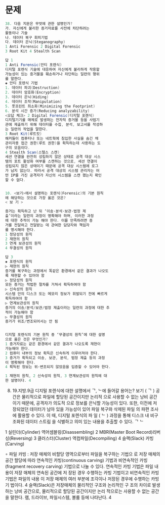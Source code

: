 # 문제
```java
38. 다음 지문은 무엇에 관한 설명인가?
가. 자신에게 불리한 증거자료를 사전에 차단하려는
활동이나 기술
나. 데이터 복구 회피기법
다. 데이터 은닉(Steganography)
1 Anti Forensic 2 Digital Forensic
3 Root Kit 4 Stealth Scan

답 1
1 Anti Forensic(안티 포렌식)
디지털 포렌식 기술에 대응하여 자신에게 불리하게 작용할
가능성이 있는 증거물을 훼손하거나 차단하는 일련의 행위
를 말한다.
◈ 안티 포렌식 기법
1. 데이터 파괴(Destruction)
2. 데이터 암호화(Encryption)
3. 데이터 은닉(Hiding)
4. 데이터 조작(Manipulation)
5. 풋프린트 최소화(Minimizing the Footprint)
6. 분석 시간 증가(Reducing analyzability)
<오답 체크> 2 Digital Forensic(디지털 포렌식)
디지털기기를 매체로 발생하는 전자적 증거물 등을 사법기
관에 제출하기 위해 데이터를 수집, 분석, 보고서를 작성하
는 일련의 작업을 말한다.
3 Root Kit(루트킷)
해커들이 컴퓨터나 또는 네트웍에 침입한 사실을 숨긴 채
관리자용 접근 권한(루트 권한)을 획득하는데 사용하는 도
구의 모음이다.
4 Stealth Scan(스텔스 스캔)
세션 연결을 완전히 성립하지 않은 상태로 공격 대상 시스
템의 포트 활성화 여부를 스캔하는 것으로, 세션 연결이
성립되지 않은 상태이기 때문에 공격 대상 시스템에 로그
가 남지 않는다. 따라서 공격 대상의 시스템 관리자는 어
떤 IP를 가진 공격자가 자신의 시스템을 스캔 했는지 확인
할 수 없다.


10. <보기>에서 설명하는 포렌식(Forensic)의 기본 원칙
에 해당하는 것으로 가장 옳은 것은?
< 보 기 >

증거는 획득하고 난 뒤 ‘이송·분석·보관·법정 제
출’이라는 일련의 과정이 명확해야 하며, 이러한 과정
에 대한 추적이 가능 해야 한다. 이를 만족하려면 증
거를 전달하고 전달받는 데 관여한 담당자와 책임자
를 명시해야 한다.
1 정당성의 원칙
2 재현의 원칙
3 연계 보관성의 원칙
4 무결성의 원칙

답 3
◈ 포렌식의 원칙
▷ 재현의 원칙
증거를 복구하는 과정에서 똑같은 환경에서 같은 결과가 나오도
록 재현할 수 있어야 함
▷ 정당성의 원칙
모든 증거는 적법한 절차를 거쳐서 획득하여야 함
▷ 신속성의 원칙
시스템 안의 디스크 또는 메모리 정보가 휘발되기 전에 빠르게
획득하여야 함
▷ 연계보관성의 원칙
증거의 이송/분석/보관/법정 제출이라는 일련의 과정에 대한 추
적이 가능해야 함
▷ 무결성의 원칙
증거가 위조/변조되어서는 안 됨


디지털 포렌식의 기본 원칙 중 ‘무결성의 원칙’에 대한 설명
으로 옳은 것은 무엇인가?
1 증거자료는 같은 환경에서 같은 결과가 나오도록 재현이
가능해야 한다. 
2 컴퓨터 내부의 정보 획득은 신속하게 이루어져야 한다. 
3 증거가 획득되고 이송, 보관, 분석, 법정 제출 등의 과정
이 명확해야 한다. 
4 획득된 정보는 위·변조되지 않았음을 입증할 수 있어야 한다. 

1 재현의 원칙, 2 신속성의 원칙, 3 연계보관성의 원칙에 대
한 설명이다. 4
```


8. 19.지방.9급
디지털 포렌식에 대한 설명에서 ᄀ, ᄂ에 들어갈 용어는?
보기
( ᄀ ) 공간은 물리적으로 파일에 할당된 공간이지만 논리적
으로 사용할 수 없는 낭비 공간이기 때문에, 공격자가 의도적
으로 정보를 은닉할 가능성이 있다. 또한, 이전에 저장되었던
데이터가 남아 있을 가능성이 있어 파일 복구와 삭제된 파일
의 파편 조사에 활용할 수 있다. 이 때, 디지털 포렌식의 파
일 ( ᄂ ) 과정을 통해 디스크 내 비구조화된 데이터 스트림
을 식별하고 의미 있는 내용을 추출할 수 있다.
ᄀ ᄂ

1 실린더(Cylinder) 역어셈블링(Disassembling)
2 MBR(Master Boot Record)리버싱(Reversing)
3 클러스터(Cluster) 역컴파일(Decompiling)
4 슬랙(Slack) 카빙(Carving)

∘ 파일 카빙 : 저장 매체의 비할당 영역으로부터 파일을 복구하는 기법으
로 저장 매체의 공간 할당에 따라 연속적인 카빙(continuous carving)
기법과 비연속적인 카빙(fragment recovery carving) 기법으로 나눌 수
있다. 연속적인 카빙 기법은 파일 내용이 저장 매체의 연속된 공간에 저
장된 경우 수행하는 카빙 기법이고 비연속적인 카빙기법은 파일의 내용
이 저장 매체의 여러 부분에 조각이나 저장된 경우에 수행하는 카빙 기
법이다. 4 슬랙(Slack)은 저장매체의 물리적인 구조와 논리적인 구
조의 차이로 발생하는 낭비 공간으로, 물리적으로 할당된 공간이지만 논리
적으로는 사용할 수 없는 공간을 말한다. 램, 드라이브, 파일시스템, 볼륨
등에 나타난다. 4
```
